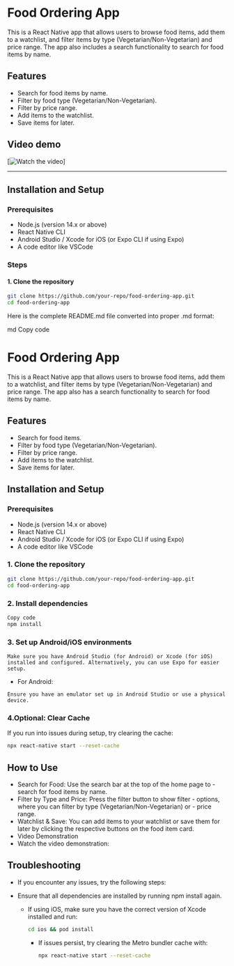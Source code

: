 # Food Ordering App

This is a React Native app that allows users to browse food items, add them to a watchlist, and filter items by type (Vegetarian/Non-Vegetarian) and price range. The app also includes a search functionality to search for food items by name.

## Features

- Search for food items by name.
- Filter by food type (Vegetarian/Non-Vegetarian).
- Filter by price range.
- Add items to the watchlist.
- Save items for later.

## Video demo

[![Watch the video](https://www.youtube.com/watch?v=Qu2B3K8vy7o&ab_channel=PRATHAMOZA)]

---

## Installation and Setup

### Prerequisites

- Node.js (version 14.x or above)
- React Native CLI
- Android Studio / Xcode for iOS (or Expo CLI if using Expo)
- A code editor like VSCode

### Steps

#### 1. Clone the repository

```bash
git clone https://github.com/your-repo/food-ordering-app.git
cd food-ordering-app
```

Here is the complete README.md file converted into proper .md format:

md
Copy code

# Food Ordering App

This is a React Native app that allows users to browse food items, add them to a watchlist, and filter items by type (Vegetarian/Non-Vegetarian) and price range. The app also has a search functionality to search for food items by name.

## Features

- Search for food items.
- Filter by food type (Vegetarian/Non-Vegetarian).
- Filter by price range.
- Add items to the watchlist.
- Save items for later.

## Installation and Setup

### Prerequisites

- Node.js (version 14.x or above)
- React Native CLI
- Android Studio / Xcode for iOS (or Expo CLI if using Expo)
- A code editor like VSCode

### 1. Clone the repository

```bash
git clone https://github.com/your-repo/food-ordering-app.git
cd food-ordering-app
```

### 2. Install dependencies

```bash
Copy code
npm install
```

### 3. Set up Android/iOS environments

```
Make sure you have Android Studio (for Android) or Xcode (for iOS) installed and configured. Alternatively, you can use Expo for easier setup.
```

- For Android:

```
Ensure you have an emulator set up in Android Studio or use a physical device.
```

### 4.Optional: Clear Cache

If you run into issues during setup, try clearing the cache:

```bash
npx react-native start --reset-cache
```

## How to Use

- Search for Food: Use the search bar at the top of the home page to - search for food items by name.
- Filter by Type and Price: Press the filter button to show filter - options, where you can filter by type (Vegetarian/Non-Vegetarian) or - price range.
- Watchlist & Save: You can add items to your watchlist or save them for later by clicking the respective buttons on the food item card.
- Video Demonstration
- Watch the video demonstration:

## Troubleshooting

- If you encounter any issues, try the following steps:

- Ensure that all dependencies are installed by running npm install again.
  - If using iOS, make sure you have the correct version of Xcode installed and run:
    ```bash
    cd ios && pod install
    ```
    - If issues persist, try clearing the Metro bundler cache with:
      ```bash
      npx react-native start --reset-cache
      ```
